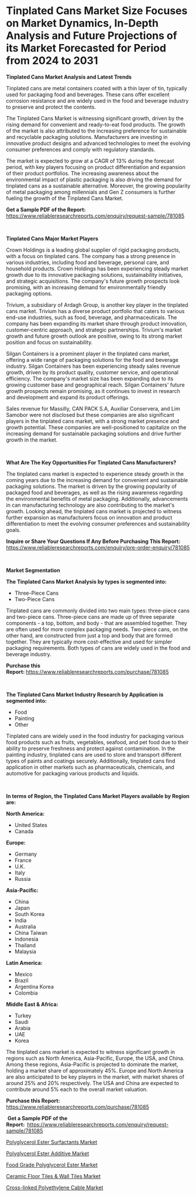 <p><h1>Tinplated Cans Market Size Focuses on Market Dynamics, In-Depth Analysis and Future Projections of its Market Forecasted for Period from 2024 to 2031</h1></p><p><strong>Tinplated Cans Market Analysis and Latest Trends</strong></p>
<p><p>Tinplated cans are metal containers coated with a thin layer of tin, typically used for packaging food and beverages. These cans offer excellent corrosion resistance and are widely used in the food and beverage industry to preserve and protect the contents.</p><p>The Tinplated Cans Market is witnessing significant growth, driven by the rising demand for convenient and ready-to-eat food products. The growth of the market is also attributed to the increasing preference for sustainable and recyclable packaging solutions. Manufacturers are investing in innovative product designs and advanced technologies to meet the evolving consumer preferences and comply with regulatory standards.</p><p>The market is expected to grow at a CAGR of 13% during the forecast period, with key players focusing on product differentiation and expansion of their product portfolios. The increasing awareness about the environmental impact of plastic packaging is also driving the demand for tinplated cans as a sustainable alternative. Moreover, the growing popularity of metal packaging among millennials and Gen Z consumers is further fueling the growth of the Tinplated Cans Market.</p></p>
<p><strong>Get a Sample PDF of the Report:&nbsp;</strong> <a href="https://www.reliableresearchreports.com/enquiry/request-sample/781085">https://www.reliableresearchreports.com/enquiry/request-sample/781085</a></p>
<p>&nbsp;</p>
<p><strong>Tinplated Cans Major Market Players</strong></p>
<p><p>Crown Holdings is a leading global supplier of rigid packaging products, with a focus on tinplated cans. The company has a strong presence in various industries, including food and beverage, personal care, and household products. Crown Holdings has been experiencing steady market growth due to its innovative packaging solutions, sustainability initiatives, and strategic acquisitions. The company's future growth prospects look promising, with an increasing demand for environmentally friendly packaging options.</p><p>Trivium, a subsidiary of Ardagh Group, is another key player in the tinplated cans market. Trivium has a diverse product portfolio that caters to various end-use industries, such as food, beverage, and pharmaceuticals. The company has been expanding its market share through product innovation, customer-centric approach, and strategic partnerships. Trivium's market growth and future growth outlook are positive, owing to its strong market position and focus on sustainability.</p><p>Silgan Containers is a prominent player in the tinplated cans market, offering a wide range of packaging solutions for the food and beverage industry. Silgan Containers has been experiencing steady sales revenue growth, driven by its product quality, customer service, and operational efficiency. The company's market size has been expanding due to its growing customer base and geographical reach. Silgan Containers' future growth prospects remain promising, as it continues to invest in research and development and expand its product offerings.</p><p>Sales revenue for Massilly, CAN PACK S.A, Auxiliar Conservera, and Lim Samobor were not disclosed but these companies are also significant players in the tinplated cans market, with a strong market presence and growth potential. These companies are well-positioned to capitalize on the increasing demand for sustainable packaging solutions and drive further growth in the market.</p></p>
<p>&nbsp;</p>
<p><strong>What Are The Key Opportunities For Tinplated Cans Manufacturers?</strong></p>
<p><p>The tinplated cans market is expected to experience steady growth in the coming years due to the increasing demand for convenient and sustainable packaging solutions. The market is driven by the growing popularity of packaged food and beverages, as well as the rising awareness regarding the environmental benefits of metal packaging. Additionally, advancements in can manufacturing technology are also contributing to the market's growth. Looking ahead, the tinplated cans market is projected to witness further expansion as manufacturers focus on innovation and product differentiation to meet the evolving consumer preferences and sustainability goals.</p></p>
<p><strong>Inquire or Share Your Questions If Any Before Purchasing This Report:</strong> <a href="https://www.reliableresearchreports.com/enquiry/pre-order-enquiry/781085">https://www.reliableresearchreports.com/enquiry/pre-order-enquiry/781085</a></p>
<p>&nbsp;</p>
<p><strong>Market Segmentation</strong></p>
<p><strong>The Tinplated Cans Market Analysis by types is segmented into:</strong></p>
<p><ul><li>Three-Piece Cans</li><li>Two-Piece Cans</li></ul></p>
<p><p>Tinplated cans are commonly divided into two main types: three-piece cans and two-piece cans. Three-piece cans are made up of three separate components - a top, bottom, and body - that are assembled together. They are often used for more complex packaging needs. Two-piece cans, on the other hand, are constructed from just a top and body that are formed together. They are typically more cost-effective and used for simpler packaging requirements. Both types of cans are widely used in the food and beverage industry.</p></p>
<p><strong>Purchase this Report:&nbsp;</strong><a href="https://www.reliableresearchreports.com/purchase/781085">https://www.reliableresearchreports.com/purchase/781085</a></p>
<p>&nbsp;</p>
<p><strong>The Tinplated Cans Market Industry Research by Application is segmented into:</strong></p>
<p><ul><li>Food</li><li>Painting</li><li>Other</li></ul></p>
<p><p>Tinplated cans are widely used in the food industry for packaging various food products such as fruits, vegetables, seafood, and pet food due to their ability to preserve freshness and protect against contamination. In the painting industry, tinplated cans are used to store and transport different types of paints and coatings securely. Additionally, tinplated cans find application in other markets such as pharmaceuticals, chemicals, and automotive for packaging various products and liquids.</p></p>
<p>&nbsp;</p>
<p><strong>In terms of Region, the Tinplated Cans Market Players available by Region are:</strong></p>
<p>
    <p> <strong> North America: </strong>
        <ul>
            <li>United States</li>
            <li>Canada</li>
        </ul>
        </p> 
    <p> <strong> Europe: </strong>
        <ul>
            <li>Germany</li>
            <li>France</li>
            <li>U.K.</li>
            <li>Italy</li>
            <li>Russia</li>
        </ul>
        </p> 
    <p> <strong> Asia-Pacific: </strong>
        <ul>
            <li>China</li>
            <li>Japan</li>
            <li>South Korea</li>
            <li>India</li>
            <li>Australia</li>
            <li>China Taiwan</li>
            <li>Indonesia</li>
            <li>Thailand</li>
            <li>Malaysia</li>
        </ul>
        </p> 
    <p> <strong> Latin America: </strong>
        <ul>
            <li>Mexico</li>
            <li>Brazil</li>
            <li>Argentina Korea</li>
            <li>Colombia</li>
        </ul>
        </p> 
    <p> <strong> Middle East & Africa: </strong>
        <ul>
            <li>Turkey</li>
            <li>Saudi</li>
            <li>Arabia</li>
            <li>UAE</li>
            <li>Korea</li>
        </ul>
    </p>
    </p>
<p><p>The tinplated cans market is expected to witness significant growth in regions such as North America, Asia-Pacific, Europe, the USA, and China. Among these regions, Asia-Pacific is projected to dominate the market, holding a market share of approximately 45%. Europe and North America are also anticipated to be key players in the market, with market shares of around 25% and 20% respectively. The USA and China are expected to contribute around 5% each to the overall market valuation.</p></p>
<p><strong>Purchase this Report: </strong><a href="https://www.reliableresearchreports.com/purchase/781085">https://www.reliableresearchreports.com/purchase/781085</a></p>
<p>&nbsp;<strong>Get a Sample PDF of the Report:&nbsp;&nbsp;</strong><a href="https://www.reliableresearchreports.com/enquiry/request-sample/781085">https://www.reliableresearchreports.com/enquiry/request-sample/781085</a></p>
<p><strong></strong></p>
<p><p><a href="https://github.com/RickHolmes3/Market-Research-Report-List-3/blob/main/polyglycerol-ester-surfactants-market.md">Polyglycerol Ester Surfactants Market</a></p><p><a href="https://github.com/jsmusil/Market-Research-Report-List-2/blob/main/polyglycerol-ester-additive-market.md">Polyglycerol Ester Additive Market</a></p><p><a href="https://github.com/yemakinde/Market-Research-Report-List-1/blob/main/food-grade-polyglycerol-ester-market.md">Food Grade Polyglycerol Ester Market</a></p><p><a href="https://github.com/bmorecock/Market-Research-Report-List-2/blob/main/ceramic-floor-tiles-wall-tiles-market.md">Ceramic Floor Tiles & Wall Tiles Market</a></p><p><a href="https://github.com/Alonsoolds3wq1d81czn8rbol/Market-Research-Report-List-1/blob/main/cross-linked-polyethylene-cable-market.md">Cross-linked Polyethylene Cable Market</a></p></p>